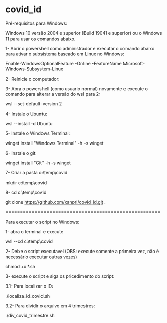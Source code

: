 # covid_id

Pré-requisitos para Windows:

Windows 10 versão 2004 e superior (Build 19041 e superior) ou o Windows 11 para usar os comandos abaixo.

1- Abrir o powershell como administrador e executar o comando abaixo para ativar o subsistema baseado em Linux no Windows:

Enable-WindowsOptionalFeature -Online -FeatureName Microsoft-Windows-Subsystem-Linux

2- Reinicie o computador:

3- Abra o powershell (como usuario normal) novamente e execute o comando para alterar a versão do wsl para 2:

wsl --set-default-version 2

4- Instale o Ubuntu:

wsl --install -d Ubuntu

5- Instale o Windows Terminal:

winget install "Windows Terminal" -h -s winget

6- Instale o git:

winget install "Git" -h -s winget
 
7- Criar a pasta c:\temp\covid

mkdir c:\temp\covid

8- cd c:\temp\covid

git clone https://github.com/xanpri/covid_id.git .


=====================================================

Para executar o script no Windows:

1- abra o terminal e execute

wsl --cd c:\temp\covid

2- Deixe o script executavel (OBS: execute somente a primeira vez, não é necessário executar outras vezes)

chmod +x *.sh

3- execute o script e siga os pricedimento do script:

  3.1- Para localizar o ID:

./localiza_id_covid.sh

  3.2- Para dividir o arquivo em 4 trimestres:

./div_covid_trimestre.sh
